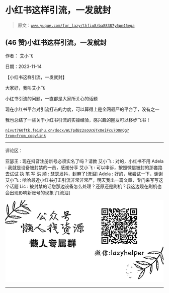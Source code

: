 # 小红书这样引流，一发就封

> 原文：[`www.yuque.com/for_lazy/thfiu8/ba88387y6pn46ega`](https://www.yuque.com/for_lazy/thfiu8/ba88387y6pn46ega)

## (46 赞)小红书这样引流，一发就封

作者： 艾小飞

日期：2023-11-14

【小红书这样引流，一发就封】

大家好，我叫艾小飞

小红书引流的问题，一直都是大家所关心的话题

现在小红书平台对引流打击的力度，可以算得上是全网最严的平台了，没有之一

我也总结了一些关于小红书引流的实操经验，感兴趣的圈友可以移步飞书！

[`nivut760ftk.feishu.cn/docx/WLTpdBz2soUc6TxOeiFcu7OOnQg?from=from_copylink`](https://nivut760ftk.feishu.cn/docx/WLTpdBz2soUc6TxOeiFcu7OOnQg?from=from_copylink)

* * *

评论区：

亚瑟王 : 现在抖音注册新号必须实名了吗？请教
艾小飞 : 对的，小红书不用
Adela : 我就是设备被封禁的一员，感谢分享
艾小飞 : 可以申诉，按照微信被封的那套路去试试
执 笔 写 洪 顺 : 瑟瑟发抖，封麻了[流泪]
Adela : 好的，我尝试一下，谢谢
艾小飞 : 哈哈最近小红书打击引流非常非常严，明天我出一篇文章，专门来写写这个话题
Lic : 被封禁的话您那边设备怎么处理？还原还是刷机？我这边现在刷机也会出现影响新账号的现象了[流泪]

![](img/1c37d505930596d12a88ab23e11aa07a.png)

* * *